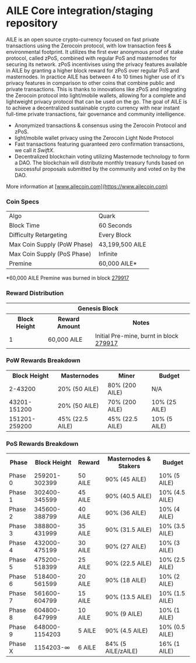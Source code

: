 AILE Core integration/staging repository
=====================================

AILE is an open source crypto-currency focused on fast private transactions using the Zerocoin protocol, with low transaction fees & environmental footprint.  It utilizes the first ever anonymous proof of stake protocol, called zPoS, combined with regular PoS and masternodes for securing its network. zPoS incentivises using the privacy features available in AILE by granting a higher block reward for zPoS over regular PoS and masternodes. In practice AILE has between 4 to 10 times higher use of it's privacy features in comparison to other coins that combine public and private transactions. This is thanks to innovations like zPoS and integrating the Zerocoin protocol into light/mobile wallets, allowing for a complete and lightweight privacy protocol that can be used on the go.
The goal of AILE is to achieve a decentralized sustainable crypto currency with near instant full-time private transactions, fair governance and community intelligence.
- Anonymized transactions & consensus using the Zerocoin Protocol and zPoS.
- light/mobile wallet privacy using the Zerocoin Light Node Protocol
- Fast transactions featuring guaranteed zero confirmation transactions, we call it _SwiftX_.
- Decentralized blockchain voting utilizing Masternode technology to form a DAO. The blockchain will distribute monthly treasury funds based on successful proposals submitted by the community and voted on by the DAO.

More information at [www.ailecoin.com](https://www.ailecoin.com)

### Coin Specs
<table>
<tr><td>Algo</td><td>Quark</td></tr>
<tr><td>Block Time</td><td>60 Seconds</td></tr>
<tr><td>Difficulty Retargeting</td><td>Every Block</td></tr>
<tr><td>Max Coin Supply (PoW Phase)</td><td>43,199,500 AILE</td></tr>
<tr><td>Max Coin Supply (PoS Phase)</td><td>Infinite</td></tr>
<tr><td>Premine</td><td>60,000 AILE*</td></tr>
</table>

*60,000 AILE Premine was burned in block [279917](http://www.presstab.pw/phpexplorer/AILE/block.php?blockhash=206d9cfe859798a0b0898ab00d7300be94de0f5469bb446cecb41c3e173a57e0)

### Reward Distribution

<table>
<th colspan=4>Genesis Block</th>
<tr><th>Block Height</th><th>Reward Amount</th><th>Notes</th></tr>
<tr><td>1</td><td>60,000 AILE</td><td>Initial Pre-mine, burnt in block <a href="http://www.presstab.pw/phpexplorer/AILE/block.php?blockhash=206d9cfe859798a0b0898ab00d7300be94de0f5469bb446cecb41c3e173a57e0">279917</a></td></tr>
</table>

### PoW Rewards Breakdown

<table>
<th>Block Height</th><th>Masternodes</th><th>Miner</th><th>Budget</th>
<tr><td>2-43200</td><td>20% (50 AILE)</td><td>80% (200 AILE)</td><td>N/A</td></tr>
<tr><td>43201-151200</td><td>20% (50 AILE)</td><td>70% (200 AILE)</td><td>10% (25 AILE)</td></tr>
<tr><td>151201-259200</td><td>45% (22.5 AILE)</td><td>45% (22.5 AILE)</td><td>10% (5 AILE)</td></tr>
</table>

### PoS Rewards Breakdown

<table>
<th>Phase</th><th>Block Height</th><th>Reward</th><th>Masternodes & Stakers</th><th>Budget</th>
<tr><td>Phase 0</td><td>259201-302399</td><td>50 AILE</td><td>90% (45 AILE)</td><td>10% (5 AILE)</td></tr>
<tr><td>Phase 1</td><td>302400-345599</td><td>45 AILE</td><td>90% (40.5 AILE)</td><td>10% (4.5 AILE)</td></tr>
<tr><td>Phase 2</td><td>345600-388799</td><td>40 AILE</td><td>90% (36 AILE)</td><td>10% (4 AILE)</td></tr>
<tr><td>Phase 3</td><td>388800-431999</td><td>35 AILE</td><td>90% (31.5 AILE)</td><td>10% (3.5 AILE)</td></tr>
<tr><td>Phase 4</td><td>432000-475199</td><td>30 AILE</td><td>90% (27 AILE)</td><td>10% (3 AILE)</td></tr>
<tr><td>Phase 5</td><td>475200-518399</td><td>25 AILE</td><td>90% (22.5 AILE)</td><td>10% (2.5 AILE)</td></tr>
<tr><td>Phase 6</td><td>518400-561599</td><td>20 AILE</td><td>90% (18 AILE)</td><td>10% (2 AILE)</td></tr>
<tr><td>Phase 7</td><td>561600-604799</td><td>15 AILE</td><td>90% (13.5 AILE)</td><td>10% (1.5 AILE)</td></tr>
<tr><td>Phase 8</td><td>604800-647999</td><td>10 AILE</td><td>90% (9 AILE)</td><td>10% (1 AILE)</td></tr>
<tr><td>Phase 9</td><td>648000-1154203</td><td>5 AILE</td><td>90% (4.5 AILE)</td><td>10% (0.5 AILE)</td></tr>
<tr><td>Phase X</td><td>1154203-∞</td><td>6 AILE</td><td>84% (5 AILE/zAILE)</td><td>16% (1 AILE)</td></tr>
</table>
